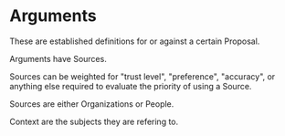 # Arguments
These are established definitions for or against a certain Proposal.

Arguments have Sources.

Sources can be weighted for "trust level", "preference", "accuracy", or anything else required to evaluate the priority of using a Source.

Sources are either Organizations or People.

Context are the subjects they are refering to.

